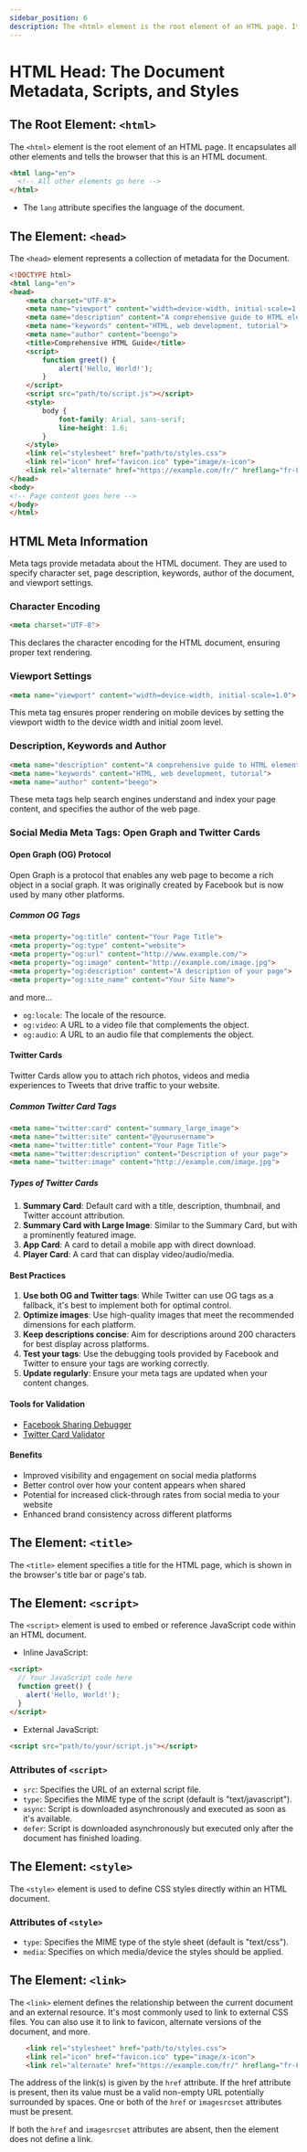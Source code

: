 ```yaml
---
sidebar_position: 6
description: The <html> element is the root element of an HTML page. It encapsulates all other elements and tells the browser that this is an HTML document.
---
```


# HTML Head: The Document Metadata, Scripts, and Styles

## The Root Element: `<html>`

The `<html>` element is the root element of an HTML page. It encapsulates all other elements and tells the browser that this is an HTML document.

```html
<html lang="en">
  <!-- All other elements go here -->
</html>
```

- The `lang` attribute specifies the language of the document.

## The Element: `<head>`

The `<head>` element represents a collection of metadata for the Document.

```html
<!DOCTYPE html>
<html lang="en">
<head>
    <meta charset="UTF-8">
    <meta name="viewport" content="width=device-width, initial-scale=1.0">
    <meta name="description" content="A comprehensive guide to HTML elements">
    <meta name="keywords" content="HTML, web development, tutorial">
    <meta name="author" content="beengo">
    <title>Comprehensive HTML Guide</title>
    <script>
        function greet() {
            alert('Hello, World!');
        }
    </script>
    <script src="path/to/script.js"></script>
    <style>
        body {
            font-family: Arial, sans-serif;
            line-height: 1.6;
        }
    </style>
    <link rel="stylesheet" href="path/to/styles.css">
    <link rel="icon" href="favicon.ico" type="image/x-icon">
    <link rel="alternate" href="https://example.com/fr/" hreflang="fr-FR">
</head>
<body>
<!-- Page content goes here -->
</body>
</html>
```

## HTML Meta Information

Meta tags provide metadata about the HTML document. They are used to specify character set, page description, keywords, author of the document, and viewport settings.

### Character Encoding

```html
<meta charset="UTF-8">
```

This declares the character encoding for the HTML document, ensuring proper text rendering.

### Viewport Settings

```html
<meta name="viewport" content="width=device-width, initial-scale=1.0">
```

This meta tag ensures proper rendering on mobile devices by setting the viewport width to the device width and initial zoom level.

### Description, Keywords and Author
```html
<meta name="description" content="A comprehensive guide to HTML elements">
<meta name="keywords" content="HTML, web development, tutorial">
<meta name="author" content="beego">
```

These meta tags help search engines understand and index your page content, and specifies the author of the web page.

### Social Media Meta Tags: Open Graph and Twitter Cards

#### Open Graph (OG) Protocol

Open Graph is a protocol that enables any web page to become a rich object in a social graph. It was originally created by Facebook but is now used by many other platforms.

##### Common OG Tags

```html
<meta property="og:title" content="Your Page Title">
<meta property="og:type" content="website">
<meta property="og:url" content="http://www.example.com/">
<meta property="og:image" content="http://example.com/image.jpg">
<meta property="og:description" content="A description of your page">
<meta property="og:site_name" content="Your Site Name">
```

and more...

- `og:locale`: The locale of the resource.
- `og:video`: A URL to a video file that complements the object.
- `og:audio`: A URL to an audio file that complements the object.

#### Twitter Cards

Twitter Cards allow you to attach rich photos, videos and media experiences to Tweets that drive traffic to your website.

##### Common Twitter Card Tags

```html
<meta name="twitter:card" content="summary_large_image">
<meta name="twitter:site" content="@yourusername">
<meta name="twitter:title" content="Your Page Title">
<meta name="twitter:description" content="Description of your page">
<meta name="twitter:image" content="http://example.com/image.jpg">
```

##### Types of Twitter Cards

1. **Summary Card**: Default card with a title, description, thumbnail, and Twitter account attribution.
2. **Summary Card with Large Image**: Similar to the Summary Card, but with a prominently featured image.
3. **App Card**: A card to detail a mobile app with direct download.
4. **Player Card**: A card that can display video/audio/media.

#### Best Practices

1. **Use both OG and Twitter tags**: While Twitter can use OG tags as a fallback, it's best to implement both for optimal control.
2. **Optimize images**: Use high-quality images that meet the recommended dimensions for each platform.
3. **Keep descriptions concise**: Aim for descriptions around 200 characters for best display across platforms.
4. **Test your tags**: Use the debugging tools provided by Facebook and Twitter to ensure your tags are working correctly.
5. **Update regularly**: Ensure your meta tags are updated when your content changes.

#### Tools for Validation

- [Facebook Sharing Debugger](https://developers.facebook.com/tools/debug/)
- [Twitter Card Validator](https://cards-dev.twitter.com/validator)

#### Benefits

- Improved visibility and engagement on social media platforms
- Better control over how your content appears when shared
- Potential for increased click-through rates from social media to your website
- Enhanced brand consistency across different platforms

## The Element: `<title>`

The `<title>` element specifies a title for the HTML page, which is shown in the browser's title bar or page's tab.

## The Element: `<script>`

The `<script>` element is used to embed or reference JavaScript code within an HTML document.

- Inline JavaScript:
```html
<script>
  // Your JavaScript code here
  function greet() {
    alert('Hello, World!');
  }
</script>
```

- External JavaScript:
```html
<script src="path/to/your/script.js"></script>
```

### Attributes of `<script>`

- `src`: Specifies the URL of an external script file.
- `type`: Specifies the MIME type of the script (default is "text/javascript").
- `async`: Script is downloaded asynchronously and executed as soon as it's available.
- `defer`: Script is downloaded asynchronously but executed only after the document has finished loading.


## The Element: `<style>`

The `<style>` element is used to define CSS styles directly within an HTML document.

### Attributes of `<style>`

- `type`: Specifies the MIME type of the style sheet (default is "text/css").
- `media`: Specifies on which media/device the styles should be applied.

## The Element: `<link>`

The `<link>` element defines the relationship between the current document and an external resource. It's most commonly used to link to external CSS files. You can also use it to link to favicon, alternate versions of the document, and more.

```html
    <link rel="stylesheet" href="path/to/styles.css">
    <link rel="icon" href="favicon.ico" type="image/x-icon">
    <link rel="alternate" href="https://example.com/fr/" hreflang="fr-FR">
```

The address of the link(s) is given by the `href` attribute. If the href attribute is present, then its value must be a valid non-empty URL potentially surrounded by spaces. One or both of the `href` or `imagesrcset` attributes must be present.

If both the `href` and `imagesrcset` attributes are absent, then the element does not define a link.
